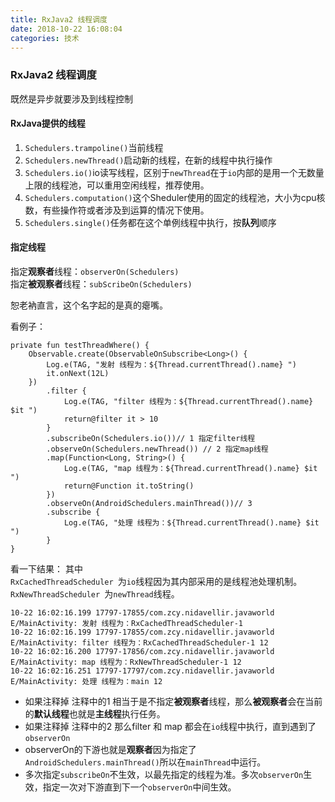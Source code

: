 ```yaml
---
title: RxJava2 线程调度
date: 2018-10-22 16:08:04
categories: 技术
---
```

### RxJava2 线程调度
既然是异步就要涉及到线程控制  
#### RxJava提供的线程

1. `Schedulers.trampoline()`当前线程
2. `Schedulers.newThread()`启动新的线程，在新的线程中执行操作
3. `Schedulers.io()`io读写线程，区别于`newThread`在于`io`内部的是用一个无数量上限的线程池，可以重用空闲线程，推荐使用。
4. `Schedulers.computation()`这个Sheduler使用的固定的线程池，大小为cpu核数，有些操作符或者涉及到运算的情况下使用。
5. `Schedulers.single()`任务都在这个单例线程中执行，按**队列**顺序
<!--more-->

#### 指定线程
指定**观察者**线程：`observerOn(Schedulers)`  
指定**被观察者**线程：`subScribeOn(Schedulers)`  

恕老衲直言，这个名字起的是真的瘪嘴。

看例子：

```
private fun testThreadWhere() {
    Observable.create(ObservableOnSubscribe<Long>() {
        Log.e(TAG, "发射 线程为：${Thread.currentThread().name} ")
        it.onNext(12L)
    })
        .filter {
            Log.e(TAG, "filter 线程为：${Thread.currentThread().name} $it ")
            return@filter it > 10
        }
        .subscribeOn(Schedulers.io())// 1 指定filter线程 
        .observeOn(Schedulers.newThread()) // 2 指定map线程
        .map(Function<Long, String>() {
            Log.e(TAG, "map 线程为：${Thread.currentThread().name} $it ")
            return@Function it.toString()
        })
        .observeOn(AndroidSchedulers.mainThread())// 3
        .subscribe {
            Log.e(TAG, "处理 线程为：${Thread.currentThread().name} $it ")
        }
}
```
看一下结果：
其中  
`RxCachedThreadScheduler `为`io`线程因为其内部采用的是线程池处理机制。  
`RxNewThreadScheduler `为`newThread`线程。

```
10-22 16:02:16.199 17797-17855/com.zcy.nidavellir.javaworld E/MainActivity: 发射 线程为：RxCachedThreadScheduler-1 
10-22 16:02:16.199 17797-17855/com.zcy.nidavellir.javaworld E/MainActivity: filter 线程为：RxCachedThreadScheduler-1 12 
10-22 16:02:16.200 17797-17856/com.zcy.nidavellir.javaworld E/MainActivity: map 线程为：RxNewThreadScheduler-1 12 
10-22 16:02:16.251 17797-17797/com.zcy.nidavellir.javaworld E/MainActivity: 处理 线程为：main 12 
```

* 如果注释掉 注释中的1 相当于是不指定**被观察者**线程，那么**被观察者**会在当前的**默认线程**也就是**主线程**执行任务。
* 如果注释掉 注释中的2 那么filter 和 map 都会在`io`线程中执行，直到遇到了`observerOn`
* observerOn的下游也就是**观察者**因为指定了`AndroidSchedulers.mainThread()`所以在`mainThread`中运行。
* 多次指定`subscribeOn`不生效，以最先指定的线程为准。多次`observerOn`生效，指定一次对下游直到下一个`observerOn`中间生效。




